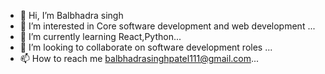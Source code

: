 - 👋 Hi, I’m Balbhadra singh 
- 👀 I’m interested in Core software development and web development ...
- 🌱 I’m currently learning React,Python...
- 💞️ I’m looking to collaborate on software development roles ...
- 📫 How to reach me balbhadrasinghpatel111@gmail.com...

<!---
balbhadra04/balbhadra04 is a ✨ special ✨ repository because its `README.md` (this file) appears on your GitHub profile.
You can click the Preview link to take a look at your changes.
--->
